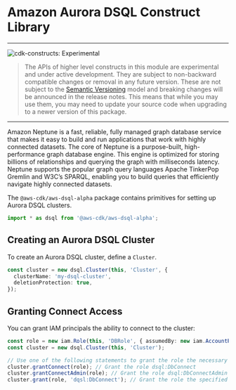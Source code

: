 # Amazon Aurora DSQL Construct Library
<!--BEGIN STABILITY BANNER-->

---

![cdk-constructs: Experimental](https://img.shields.io/badge/cdk--constructs-experimental-important.svg?style=for-the-badge)

> The APIs of higher level constructs in this module are experimental and under active development.
> They are subject to non-backward compatible changes or removal in any future version. These are
> not subject to the [Semantic Versioning](https://semver.org/) model and breaking changes will be
> announced in the release notes. This means that while you may use them, you may need to update
> your source code when upgrading to a newer version of this package.

---

<!--END STABILITY BANNER-->

Amazon Neptune is a fast, reliable, fully managed graph database service that makes it easy to build and run applications that work with highly connected datasets. The core of Neptune is a purpose-built, high-performance graph database engine. This engine is optimized for storing billions of relationships and querying the graph with milliseconds latency. Neptune supports the popular graph query languages Apache TinkerPop Gremlin and W3C’s SPARQL, enabling you to build queries that efficiently navigate highly connected datasets.

The `@aws-cdk/aws-dsql-alpha` package contains primitives for setting up Aurora DSQL clusters.

```ts nofixture
import * as dsql from '@aws-cdk/aws-dsql-alpha';
```

## Creating an Aurora DSQL Cluster

To create an Aurora DSQL cluster, define a `Cluster`.

```ts
const cluster = new dsql.Cluster(this, 'Cluster', {
  clusterName: 'my-dsql-cluster',
  deletionProtection: true,
});
```

## Granting Connect Access

You can grant IAM principals the ability to connect to the cluster:

```ts
const role = new iam.Role(this, 'DBRole', { assumedBy: new iam.AccountPrincipal(this.account) });
const cluster = new dsql.Cluster(this, 'Cluster');

// Use one of the following statements to grant the role the necessary permissions
cluster.grantConnect(role); // Grant the role dsql:DbConnect
cluster.grantConnectAdmin(role); // Grant the role dsql:DbConnectAdmin
cluster.grant(role, 'dqsl:DbConnect'); // Grant the role the specified actions to the cluster
```
